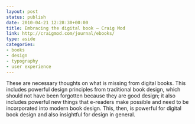 ```yaml
---
layout: post
status: publish
date: 2010-04-21 12:28:30+00:00
title: Embracing the digital book — Craig Mod
link: http://craigmod.com/journal/ebooks/
type: aside
categories:
- books
- design
- typography
- user experience
---
```


These are necessary thoughts on what is missing from digital books. This includes powerful design principles from traditional book design, which should not have been forgotten because they are good design; it also includes powerful new things that e-readers make possible and need to be incorporated into modern book design. This, then, is powerful for digital book design and also insightful for design in general.

